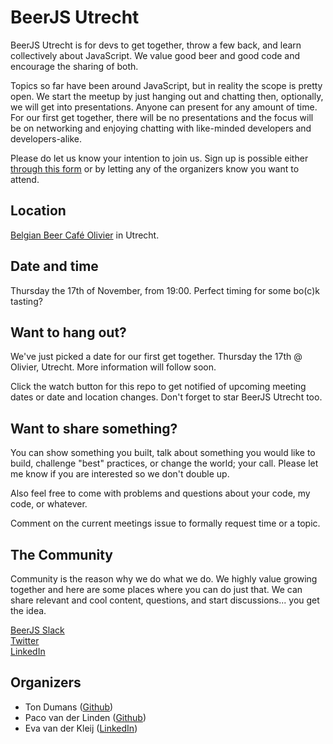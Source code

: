 BeerJS Utrecht
============

BeerJS Utrecht is for devs to get together, throw a few back, and learn collectively about JavaScript. We value good beer and good code and encourage the sharing of both.

Topics so far have been around JavaScript, but in reality the scope is pretty open. We start the meetup by just hanging out and chatting then, optionally, we will get into presentations. Anyone can present for any amount of time. For our first get together, there will be no presentations and the focus will be on networking and enjoying chatting with like-minded developers and developers-alike. 

Please do let us know your intention to join us. Sign up is possible either [through this form](http://www.amis.nl/nl-nl/events/beerjs-17-nov-2016/) or by letting any of the organizers know you want to attend.

Location
-----------------
[Belgian Beer Café Olivier](https://utrecht.cafe-olivier.be) in Utrecht.

Date and time
-----------------
Thursday the 17th of November, from 19:00. Perfect timing for some bo(c)k tasting? 

Want to hang out?
-----------------

We've just picked a date for our first get together. Thursday the 17th @ Olivier, Utrecht. More information will follow soon.

Click the watch button for this repo to get notified of upcoming meeting dates or date and location changes.  Don't forget to star BeerJS Utrecht too.


Want to share something?
-----------------------

You can show something you built, talk about something you would like to build, challenge "best" practices, or change the world; your call. Please let me know if you are interested so we don't double up.

Also feel free to come with problems and questions about your code, my code, or whatever.

Comment on the current meetings issue to formally request time or a topic.


The Community
-------------

Community is the reason why we do what we do.  We highly value growing together and here are some places where you can do just that.  We can share relevant and cool content, questions, and start discussions... you get the idea.

[BeerJS Slack](https://beerjs.slack.com/)<br />
[Twitter](https://twitter.com/BeerJS_Utrecht)<br />
[LinkedIn](https://www.linkedin.com/groups/12000924)


Organizers
----------

* Ton Dumans ([Github](https://github.com/tond83))
* Paco van der Linden ([Github](https://github.com/pavadeli))
* Eva van der Kleij ([LinkedIn](https://www.linkedin.com/in/evavanderkleij))
